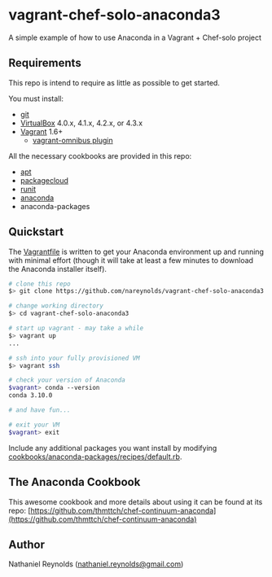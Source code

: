 # vagrant-chef-solo-anaconda3
A simple example of how to use Anaconda in a Vagrant + Chef-solo project


## Requirements

This repo is intend to require as little as possible to get started.

You must install:
- [git](https://git-scm.com/)
- [VirtualBox](https://www.virtualbox.org/) 4.0.x, 4.1.x, 4.2.x, or 4.3.x
- [Vagrant](https://www.vagrantup.com/) 1.6+
  - [vagrant-omnibus plugin](https://github.com/schisamo/vagrant-omnibus)

All the necessary cookbooks are provided in this repo:
- [apt](https://github.com/opscode-cookbooks/apt)
- [packagecloud](https://github.com/computology/packagecloud-cookbook)
- [runit](https://github.com/hw-cookbooks/runit)
- [anaconda](https://github.com/thmttch/chef-continuum-anaconda)
- anaconda-packages

## Quickstart

The [Vagrantfile](Vagrantfile) is written to get your Anaconda environment up and running with minimal effort (though it will take at least a few minutes to download the Anaconda installer itself).

```bash
# clone this repo
$> git clone https://github.com/nareynolds/vagrant-chef-solo-anaconda3.git

# change working directory
$> cd vagrant-chef-solo-anaconda3

# start up vagrant - may take a while
$> vagrant up
...

# ssh into your fully provisioned VM
$> vagrant ssh

# check your version of Anaconda
$vagrant> conda --version
conda 3.10.0

# and have fun...

# exit your VM
$vagrant> exit
```

Include any additional packages you want install by modifying [cookbooks/anaconda-packages/recipes/default.rb](cookbooks/anaconda-packages/recipes/default.rb).

## The Anaconda Cookbook
This awesome cookbook and more details about using it can be found at its repo: [https://github.com/thmttch/chef-continuum-anaconda](https://github.com/thmttch/chef-continuum-anaconda)

## Author

Nathaniel Reynolds (nathaniel.reynolds@gmail.com)
